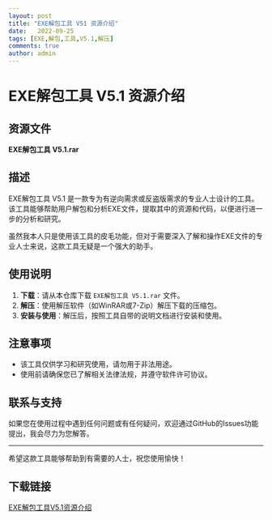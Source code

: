 ```yaml
---
layout: post
title: "EXE解包工具 V51 资源介绍"
date:   2022-09-25
tags: [EXE,解包,工具,V5.1,解压]
comments: true
author: admin
---
```

# EXE解包工具 V5.1 资源介绍

## 资源文件
**EXE解包工具 V5.1.rar**

## 描述
EXE解包工具 V5.1 是一款专为有逆向需求或反盗版需求的专业人士设计的工具。该工具能够帮助用户解包和分析EXE文件，提取其中的资源和代码，以便进行进一步的分析和研究。

虽然我本人只是使用该工具的皮毛功能，但对于需要深入了解和操作EXE文件的专业人士来说，这款工具无疑是一个强大的助手。

## 使用说明
1. **下载**：请从本仓库下载 `EXE解包工具 V5.1.rar` 文件。
2. **解压**：使用解压软件（如WinRAR或7-Zip）解压下载的压缩包。
3. **安装与使用**：解压后，按照工具自带的说明文档进行安装和使用。

## 注意事项
- 该工具仅供学习和研究使用，请勿用于非法用途。
- 使用前请确保您已了解相关法律法规，并遵守软件许可协议。

## 联系与支持
如果您在使用过程中遇到任何问题或有任何疑问，欢迎通过GitHub的Issues功能提出，我会尽力为您解答。

---

希望这款工具能够帮助到有需要的人士，祝您使用愉快！

## 下载链接

[EXE解包工具V5.1资源介绍](https://pan.quark.cn/s/1952469c0ace)